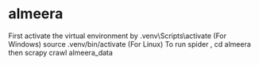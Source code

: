 # almeera
First activate the virtual environment by
.venv\Scripts\activate (For Windows)
source .venv/bin/activate (For Linux)
To run spider ,  cd almeera  
then 
scrapy crawl almeera_data
